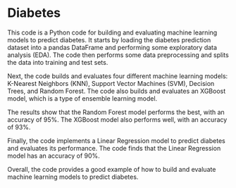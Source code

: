 # Diabetes
This code is a Python code for building and evaluating machine learning models to predict diabetes. It starts by loading the diabetes prediction dataset into a pandas DataFrame and performing some exploratory data analysis (EDA). The code then performs some data preprocessing and splits the data into training and test sets.

Next, the code builds and evaluates four different machine learning models: K-Nearest Neighbors (KNN), Support Vector Machines (SVM), Decision Trees, and Random Forest. The code also builds and evaluates an XGBoost model, which is a type of ensemble learning model.

The results show that the Random Forest model performs the best, with an accuracy of 95%. The XGBoost model also performs well, with an accuracy of 93%.

Finally, the code implements a Linear Regression model to predict diabetes and evaluates its performance. The code finds that the Linear Regression model has an accuracy of 90%.

Overall, the code provides a good example of how to build and evaluate machine learning models to predict diabetes.
